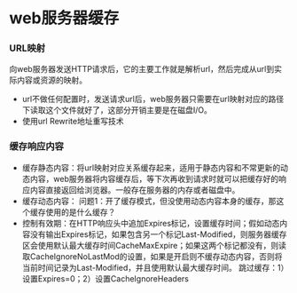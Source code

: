 # web服务器缓存

### URL映射

向web服务器发送HTTP请求后，它的主要工作就是解析url，然后完成从url到实际内容或资源的映射。

- url不做任何配置时，发送请求url后，web服务器只需要在url映射对应的路径下读取这个文件就好了，这部分开销主要是在磁盘I/O。
- 使用url Rewrite地址重写技术



### 缓存响应内容

* 缓存静态内容：将url映射对应关系缓存起来，适用于静态内容和不常更新的动态内容，web服务器将内容缓存后，等下次再收到请求时就可以把缓存好的响应内容直接返回给浏览器。一般存在服务器的内存或者磁盘中。
* 缓存动态内容：
问题1：开了缓存模式，但没使用动态内容本身的缓存，那这个缓存使用的是什么缓存？
* 控制有效期：在HTTP响应头中追加Expires标记，设置缓存时间；假如动态内容没有输出Expires标记，如果包含另一个标记Last-Modified，则服务器缓存区会使用默认最大缓存时间CacheMaxExpire；如果这两个标记都没有，则读取CacheIgnoreNoLastMod的设置，如果是开启则不缓存动态内容，否则将当前时间记录为Last-Modified，并且使用默认最大缓存时间。
跳过缓存：1）设置Expires=0；2）设置CacheIgnoreHeaders
